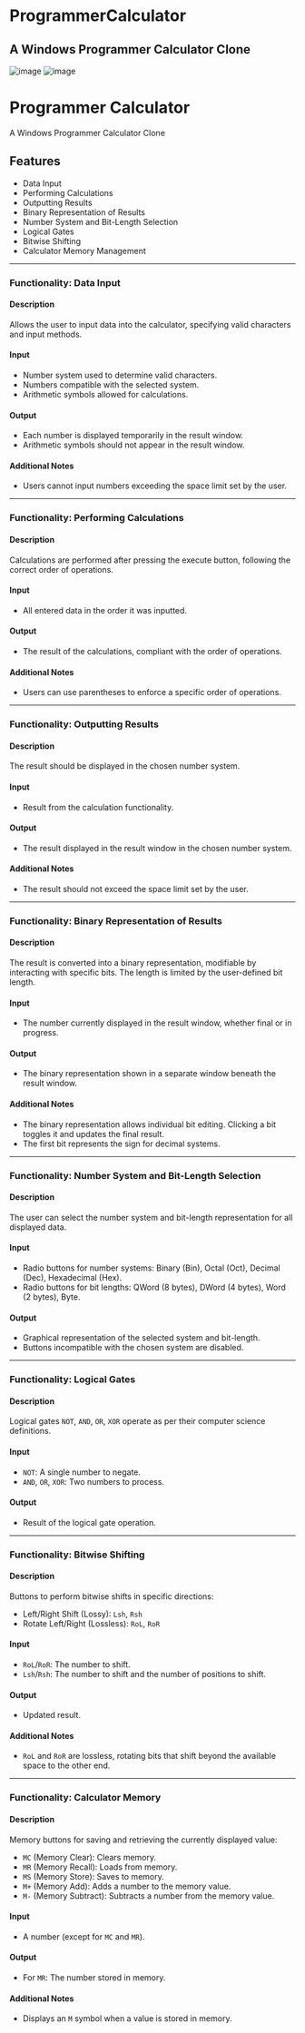 # ProgrammerCalculator
## A Windows Programmer Calculator Clone
![image](https://github.com/user-attachments/assets/44869005-1920-433e-ba28-620d98489a27)
![image](https://github.com/user-attachments/assets/2c56ce67-096c-43ff-9054-62579d24dce9)
 

# Programmer Calculator

A Windows Programmer Calculator Clone

## Features

- Data Input
- Performing Calculations
- Outputting Results
- Binary Representation of Results
- Number System and Bit-Length Selection
- Logical Gates
- Bitwise Shifting
- Calculator Memory Management

---

### **Functionality: Data Input**

#### Description
Allows the user to input data into the calculator, specifying valid characters and input methods.

#### Input
- Number system used to determine valid characters.
- Numbers compatible with the selected system.
- Arithmetic symbols allowed for calculations.

#### Output
- Each number is displayed temporarily in the result window.
- Arithmetic symbols should not appear in the result window.

#### Additional Notes
- Users cannot input numbers exceeding the space limit set by the user.

---

### **Functionality: Performing Calculations**

#### Description
Calculations are performed after pressing the execute button, following the correct order of operations.

#### Input
- All entered data in the order it was inputted.

#### Output
- The result of the calculations, compliant with the order of operations.

#### Additional Notes
- Users can use parentheses to enforce a specific order of operations.

---

### **Functionality: Outputting Results**

#### Description
The result should be displayed in the chosen number system.

#### Input
- Result from the calculation functionality.

#### Output
- The result displayed in the result window in the chosen number system.

#### Additional Notes
- The result should not exceed the space limit set by the user.

---

### **Functionality: Binary Representation of Results**

#### Description
The result is converted into a binary representation, modifiable by interacting with specific bits. The length is limited by the user-defined bit length.

#### Input
- The number currently displayed in the result window, whether final or in progress.

#### Output
- The binary representation shown in a separate window beneath the result window.

#### Additional Notes
- The binary representation allows individual bit editing. Clicking a bit toggles it and updates the final result.
- The first bit represents the sign for decimal systems.

---

### **Functionality: Number System and Bit-Length Selection**

#### Description
The user can select the number system and bit-length representation for all displayed data.

#### Input
- Radio buttons for number systems: Binary (Bin), Octal (Oct), Decimal (Dec), Hexadecimal (Hex).
- Radio buttons for bit lengths: QWord (8 bytes), DWord (4 bytes), Word (2 bytes), Byte.

#### Output
- Graphical representation of the selected system and bit-length.
- Buttons incompatible with the chosen system are disabled.

---

### **Functionality: Logical Gates**

#### Description
Logical gates `NOT`, `AND`, `OR`, `XOR` operate as per their computer science definitions.

#### Input
- `NOT`: A single number to negate.
- `AND`, `OR`, `XOR`: Two numbers to process.

#### Output
- Result of the logical gate operation.

---

### **Functionality: Bitwise Shifting**

#### Description
Buttons to perform bitwise shifts in specific directions:
- Left/Right Shift (Lossy): `Lsh`, `Rsh`
- Rotate Left/Right (Lossless): `RoL`, `RoR`

#### Input
- `RoL`/`RoR`: The number to shift.
- `Lsh`/`Rsh`: The number to shift and the number of positions to shift.

#### Output
- Updated result.

#### Additional Notes
- `RoL` and `RoR` are lossless, rotating bits that shift beyond the available space to the other end.

---

### **Functionality: Calculator Memory**

#### Description
Memory buttons for saving and retrieving the currently displayed value:
- `MC` (Memory Clear): Clears memory.
- `MR` (Memory Recall): Loads from memory.
- `MS` (Memory Store): Saves to memory.
- `M+` (Memory Add): Adds a number to the memory value.
- `M-` (Memory Subtract): Subtracts a number from the memory value.

#### Input
- A number (except for `MC` and `MR`).

#### Output
- For `MR`: The number stored in memory.

#### Additional Notes
- Displays an `M` symbol when a value is stored in memory.


 
